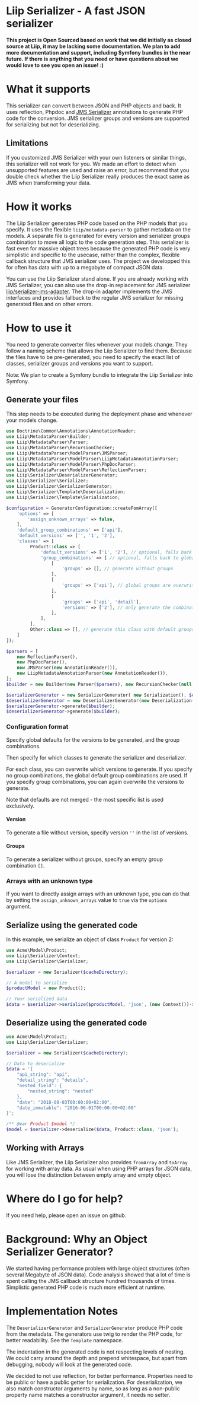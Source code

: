 # Liip Serializer - A fast JSON serializer

**This project is Open Sourced based on work that we did initially as closed source at Liip, it may be lacking some documentation. We plan to add more documentation and support, including Symfony bundles in the near future. If there is anything that you need or have questions about we would love to see you open an issue! :)**

# What it supports
This serializer can convert between JSON and PHP objects and back. It uses reflection, Phpdoc and [JMS Serializer](https://github.com/schmittjoh/serializer/) annotations to generate PHP code for the conversion. JMS serializer groups and versions are supported for serializing but not for deserializing.

## Limitations
If you customized JMS Serializer with your own listeners or similar things, this serializer will not work for you. We made an effort to detect when unsupported features are used and raise an error, but recommend that you double check whether the Liip Serializer really produces the exact same as JMS when transforming your data.

# How it works
The Liip Serializer generates PHP code based on the PHP models that you specify. It uses the flexible `liip/metadata-parser` to gather metadata on the models. A separate file is generated for every version and serializer groups combination to move all logic to the code generation step. This serializer is fast even for massive object trees because the generated PHP code is very simplistic and specific to the usecase, rather than the complex, flexible callback structure that JMS serializer uses. The project we developped this for often has data with up to a megabyte of compact JSON data.

You can use the Liip Serializer stand alone. If you are already working with
JMS Serializer, you can also use the drop-in replacement for JMS serializer
[liip/serializer-jms-adapter](https://github.com/liip/serializer-jms-adapter).
The drop-in adapter implements the JMS interfaces and provides fallback to the
regular JMS serializer for missing generated files and on other errors.

# How to use it
You need to generate converter files whenever your models change. They follow a
naming scheme that allows the Liip Serializer to find them. Because the files
have to be pre-generated, you need to specify the exact list of classes,
serializer groups and versions you want to support.

Note: We plan to create a Symfony bundle to integrate the Liip Serializer into
Symfony.

## Generate your files
This step needs to be executed during the deployment phase and whenever your
models change.

```php
use Doctrine\Common\Annotations\AnnotationReader;
use Liip\MetadataParser\Builder;
use Liip\MetadataParser\Parser;
use Liip\MetadataParser\RecursionChecker;
use Liip\MetadataParser\ModelParser\JMSParser;
use Liip\MetadataParser\ModelParser\LiipMetadataAnnotationParser;
use Liip\MetadataParser\ModelParser\PhpDocParser;
use Liip\MetadataParser\ModelParser\ReflectionParser;
use Liip\Serializer\DeserializerGenerator;
use Liip\Serializer\Serializer;
use Liip\Serializer\SerializerGenerator;
use Liip\Serializer\Template\Deserialization;
use Liip\Serializer\Template\Serialization;

$configuration = GeneratorConfiguration::createFomArray([
    'options' => [
        'assign_unknown_arrays' => false,
    ],
    'default_group_combinations' => ['api'],
    'default_versions' => ['', '1', '2'],
    'classes' => [
         Product::class => [
             'default_versions' => ['1', '2'], // optional, falls back to global list
             'group_combinations' => [ // optional, falls back to global default_group_combinations
                 [
                     'groups' => [], // generate without groups
                 ],
                 [
                     'groups' => ['api'], // global groups are overwritten, not merged. versions are taken from class default
                 ],
                 [
                     'groups' => ['api', 'detail'],
                     'versions' => ['2'], // only generate the combination of api and detail for version 2
                 ],
             ],
         ],
         Other::class => [], // generate this class with default groups and versions
    ]
]);

$parsers = [
    new ReflectionParser(),
    new PhpDocParser(),
    new JMSParser(new AnnotationReader()),
    new LiipMetadataAnnotationParser(new AnnotationReader()),
];
$builder = new Builder(new Parser($parsers), new RecursionChecker(null, []));

$serializerGenerator = new SerializerGenerator( new Serialization(), $configuration, $cacheDirectory);
$deserializerGenerator = new DeserializerGenerator(new Deserialization(), [Product::class, User::class], $cacheDirectory);
$serializerGenerator->generate($builder);
$deserializerGenerator->generate($builder);
```

### Configuration format

Specify global defaults for the versions to be generated, and the group 
combinations.

Then specify for which classes to generate the serializer and deserializer.

For each class, you can overwrite which versions to generate. If you specify 
no group combinations, the global default group combinations are used. If you
specify group combinations, you can again overwrite the versions to generate.

Note that defaults are not merged - the most specific list is used exclusively.

#### Version

To generate a file without version, specify version `''` in the list of versions.

#### Groups

To generate a serializer without groups, specify an empty group combination `[]`.

### Arrays with an unknown type

If you want to directly assign arrays with an unknown type, you can do that by 
setting the `assign_unknown_arrays` value to `true` via the `options` argument.

## Serialize using the generated code
In this example, we serialize an object of class `Product` for version 2:

```php
use Acme\Model\Product;
use Liip\Serializer\Context;
use Liip\Serializer\Serializer;

$serializer = new Serializer($cacheDirectory);

// A model to serialize
$productModel = new Product();

// Your serialized data
$data = $serializer->serialize($productModel, 'json', (new Context())->setVersion(2));
```

## Deserialize using the generated code
```php
use Acme\Model\Product;
use Liip\Serializer\Serializer;

$serializer = new Serializer($cacheDirectory);

// Data to deserialize
$data = '{
    "api_string": "api",
    "detail_string": "details",
    "nested_field": {
        "nested_string": "nested"
    },
    "date": "2018-08-03T00:00:00+02:00",
    "date_immutable": "2016-06-01T00:00:00+02:00"
}';

/** @var Product $model */
$model = $serializer->deserialize($data, Product::class, 'json');
```

## Working with Arrays

Like JMS Serializer, the Liip Serializer also provides `fromArray` and
`toArray` for working with array data. As usual when using PHP arrays for JSON
data, you will lose the distinction between empty array and empty object.

# Where do I go for help?
If you need help, please open an issue on github.

# Background: Why an Object Serializer Generator?
We started having performance problem with large object structures (often
several Megabyte of JSON data). Code analysis showed that a lot of time is
spent calling the JMS callback structure hundred thousands of times.
Simplistic generated PHP code is much more efficient at runtime.

# Implementation Notes
The `DeserializerGenerator` and `SerializerGenerator` produce PHP code from the
metadata. The generators use twig to render the PHP code, for better
readability. See the `Template` namespace.

The indentation in the generated code is not respecting levels of nesting. We
could carry around the depth and prepend whitespace, but apart from debugging,
nobody will look at the generated code.

We decided to not use reflection, for better performance. Properties need to be
public or have a public getter for serialization. For deserialization, we also
match constructor arguments by name, so as long as a non-public property name
matches a constructor argument, it needs no setter.
